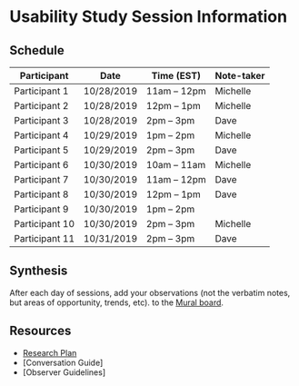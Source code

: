 # Usability Study Session Information

## Schedule
Participant | Date | Time (EST) | Note-taker
------------|------|------|------------
Participant 1 | 10/28/2019 | 11am – 12pm | Michelle
Participant 2 | 10/28/2019 | 12pm – 1pm | Michelle
Participant 3 | 10/28/2019 | 2pm – 3pm | Dave
Participant 4 | 10/29/2019 | 1pm – 2pm | Michelle
Participant 5 | 10/29/2019 | 2pm – 3pm | Dave
Participant 6 | 10/30/2019 | 10am – 11am | Michelle
Participant 7 | 10/30/2019 | 11am – 12pm | Dave
Participant 8 | 10/30/2019 | 12pm – 1pm | Dave
Participant 9 | 10/30/2019 | 1pm – 2pm | 
Participant 10 | 10/30/2019 | 2pm – 3pm | Michelle
Participant 11 | 10/31/2019 | 2pm – 3pm | Dave

## Synthesis
After each day of sessions, add your observations (not the verbatim notes, but areas of opportunity, trends, etc). to the [Mural board](https://app.mural.co/t/vsa8243/m/vsa8243/1571674307087/5ff1f8637b8293b23a14aa6a29ddf53b5a867685).

## Resources
- [Research Plan](https://github.com/department-of-veterans-affairs/va.gov-team/blob/master/products/facilities/facility-locator/research/discovery-sprints/user-research/research-plan.md)
- [Conversation Guide]
- [Observer Guidelines]

